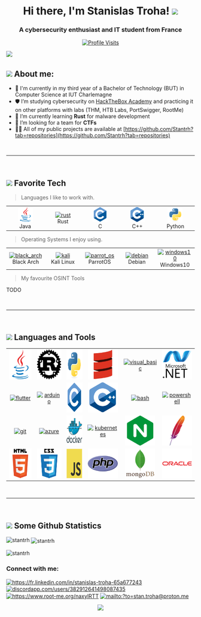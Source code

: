 <h1 align="center"> Hi there, I'm Stanislas Troha! <img height="30px" src="https://github.com/raghavk16/raghavk16/raw/master/octo.gif"></h1>
<h3 align="center">A cybersecurity enthusiast and IT student from France</h3>

<p align="center">
  <a href="https://media4.giphy.com/media/l0HlCtvUayCgoNGog/giphy.gif">
    <img src="https://media4.giphy.com/media/l0HlCtvUayCgoNGog/giphy.gif" alt="Profile Visits" />
  </a>
</p>



  ![](https://komarev.com/ghpvc/?username=stantrh&label=Profile%20Visits&color=blue&style=for-the-badge)
  
<h2 align="left"><img src="https://github.com/TheDudeThatCode/TheDudeThatCode/blob/master/Assets/Developer.gif" width="45" /> About me: </h2>

- 🏫 I'm currently in my third year of a Bachelor of Technology (BUT) in Computer Science at IUT Charlemagne
- 🛡 I’m studying cybersecurity on [HackTheBox Academy](https://academy.hackthebox.com/) and practicing it on other platforms with labs (THM, HTB Labs, PortSwigger, RootMe)
- 🔭 I’m currently learning **Rust** for malware development
- 🤝 I’m looking for a team for **CTFs**
- 👨‍💻 All of my public projects are available at [https://github.com/Stantrh?tab=repositories](https://github.com/Stantrh?tab=repositories)
<br>

***

<br>

<h2 align="left"><img src="https://github.com/TheDudeThatCode/TheDudeThatCode/blob/master/Assets/Rocket.gif" width="25" /> Favorite Tech</h2>

> Languages I like to work with.

<table>
  <tr>
    <td align="center" width="96">
       <a href="https://www.java.com" target="_blank" rel="noreferrer"> <img src="https://raw.githubusercontent.com/devicons/devicon/master/icons/java/java-original.svg" alt="java" width="40" height="40"/> </a>
      <br>Java
    </td>
    <td align="center" width="96">
      <a href="https://www.rust-lang.org" target="_blank" rel="noreferrer"> <img src="https://github.com/hussainweb/hussainweb/blob/main/icons/rust.png" alt="rust" width="40" height="40"/> </a>
      <br>Rust
    </td>
    <td align="center" width="96">
      <a href="https://www.cprogramming.com/" target="_blank" rel="noreferrer"> <img src="https://raw.githubusercontent.com/devicons/devicon/master/icons/c/c-original.svg" alt="c" width="40" height="40"/> </a>
      <br>C
    </td>
    <td align="center" width="96">
      <a href="https://www.w3schools.com/cpp/" target="_blank" rel="noreferrer"> <img src="https://raw.githubusercontent.com/devicons/devicon/master/icons/cplusplus/cplusplus-original.svg" alt="cplusplus" width="40" height="40"/> </a>
      <br>C++
    </td>
    <td align="center" width="96">
      <a href="https://www.python.org" target="_blank" rel="noreferrer"> <img src="https://raw.githubusercontent.com/devicons/devicon/master/icons/python/python-original.svg" alt="python" width="40" height="40"/> </a>
      <br>Python
    </td>
  </tr>
</table>



> Operating Systems I enjoy using.
> 
<table>
  <tr>
    <td align="center" width="96">
      <a href="https://blackarch.org/" target="_blank" rel="noreferrer"> <img src="https://logodix.com/logo/438787.png" alt="black_arch" width="40" height="40"/> </a>
      <br>Black Arch
    </td>
    <td align="center" width="96">
       <a href="https://www.kali.org/" target="_blank" rel="noreferrer"> <img src="https://icons.iconarchive.com/icons/simpleicons-team/simple/256/kali-linux-icon.png" alt="kali" width="40" height="40"/> </a>
      <br>Kali Linux
    </td>
    <td align="center" width="96">
      <a href="https://parrotsec.org/" target="_blank" rel="noreferrer"> <img src="https://encrypted-tbn0.gstatic.com/images?q=tbn:ANd9GcTb1zvAhC4IUBM9Kb_CHncxu9AeFFlMXRAnQQ&s" alt="parrot_os" width="40" height="40"/> </a>
      <br>ParrotOS
    </td>
    <td align="center" width="96">
      <a href="https://www.debian.org/" target="_blank" rel="noreferrer"> <img src="https://cdn.iconscout.com/icon/free/png-256/free-debian-2-202378.png?f=webp" alt="debian" width="40" height="40"/> </a>
      <br>Debian
    </td>
    <td align="center" width="96">
      <a href="https://www.microsoft.com/en-us/software-download/windows10" target="_blank" rel="noreferrer"> <img src="https://cdn.icon-icons.com/icons2/615/PNG/256/Windows_icon-icons.com_56585.png" alt="windows10" width="40" height="40"/> </a>
      <br>Windows10
    </td>
  </tr>
</table>

> My favourite OSINT Tools

TODO

<br>

***

<br>
<h2 align="left"><img src="https://media2.giphy.com/media/26n7b7PjSOZJwVCmY/giphy.gif?cid=6c09b952o9tsvge72yg3c8323wvnh04v80149zz2nzm4k5c3&ep=v1_gifs_search&rid=giphy.gif&ct=g" width="25" /> Languages and Tools</h2>
<table>
  <tr>
    <td align="center"><a href="https://www.java.com" target="_blank" rel="noreferrer"> <img src="https://raw.githubusercontent.com/devicons/devicon/master/icons/java/java-original.svg" alt="java" width="80" height="80"/> </a></td>
    <td align="center"><a href="https://www.rust-lang.org" target="_blank" rel="noreferrer"> <img src="https://raw.githubusercontent.com/devicons/devicon/master/icons/rust/rust-original.svg" alt="rust" width="80" height="80"/> </a></td>
    <td align="center"><a href="https://www.python.org" target="_blank" rel="noreferrer"> <img src="https://raw.githubusercontent.com/devicons/devicon/master/icons/python/python-original.svg" alt="python" width="80" height="80"/> </a></td>
    <td align="center"><a href="https://www.scala-lang.org" target="_blank" rel="noreferrer"> <img src="https://raw.githubusercontent.com/devicons/devicon/master/icons/scala/scala-original.svg" alt="scala" width="80" height="80"/> </a></td>
    <td align="center"><a href="https://learn.microsoft.com/en-us/dotnet/visual-basic/" target="_blank" rel="noreferrer"> <img src="https://cdn-icons-png.flaticon.com/256/5968/5968336.png" alt="visual_basic" width="80" height="80"/> </a></td>
    <td align="center"><a href="https://dotnet.microsoft.com/" target="_blank" rel="noreferrer"> <img src="https://raw.githubusercontent.com/devicons/devicon/master/icons/dot-net/dot-net-original-wordmark.svg" alt="dotnet" width="80" height="80"/> </a></td>
  </tr>
    <tr>
      <td align="center"><a href="https://flutter.dev" target="_blank" rel="noreferrer"> <img src="https://www.vectorlogo.zone/logos/flutterio/flutterio-icon.svg" alt="flutter" width="80" height="80"/> </a></td>
      <td align="center"><a href="https://www.arduino.cc/" target="_blank" rel="noreferrer"> <img src="https://cdn.worldvectorlogo.com/logos/arduino-1.svg" alt="arduino" width="80" height="80"/> </a></td>
      <td align="center"><a href="https://www.cprogramming.com/" target="_blank" rel="noreferrer"> <img src="https://raw.githubusercontent.com/devicons/devicon/master/icons/c/c-original.svg" alt="c" width="80" height="80"/> </a></td>
      <td align="center"><a href="https://www.w3schools.com/cpp/" target="_blank" rel="noreferrer"> <img src="https://raw.githubusercontent.com/devicons/devicon/master/icons/cplusplus/cplusplus-original.svg" alt="cplusplus" width="80" height="80"/> </a></td>
      <td align="center"><a href="https://www.gnu.org/software/bash/" target="_blank" rel="noreferrer"> <img src="https://www.vectorlogo.zone/logos/gnu_bash/gnu_bash-icon.svg" alt="bash" width="80" height="80"/> </a></td>
      <td align="center"><a href="https://learn.microsoft.com/en-us/powershell/scripting/overview?view=powershell" target="_blank" rel="noreferrer"> <img src="https://cdn.worldvectorlogo.com/logos/powershell.svg" alt="powershell" width="80" height="80"/> </a></td>
    </tr>
    <tr>
      <td align="center"><a href="https://git-scm.com/" target="_blank" rel="noreferrer"> <img src="https://www.vectorlogo.zone/logos/git-scm/git-scm-icon.svg" alt="git" width="80" height="80"/> </a></td>
      <td align="center"><a href="https://azure.microsoft.com/en-in/" target="_blank" rel="noreferrer"> <img src="https://www.vectorlogo.zone/logos/microsoft_azure/microsoft_azure-icon.svg" alt="azure" width="80" height="80"/> </a></td>
      <td align="center"><a href="https://www.docker.com/" target="_blank" rel="noreferrer"> <img src="https://raw.githubusercontent.com/devicons/devicon/master/icons/docker/docker-original-wordmark.svg" alt="docker" width="80" height="80"/> </a></td>
      <td align="center"><a href="https://kubernetes.io" target="_blank" rel="noreferrer"> <img src="https://www.vectorlogo.zone/logos/kubernetes/kubernetes-icon.svg" alt="kubernetes" width="80" height="80"/> </a></td>
      <td align="center"><a href="https://www.nginx.com" target="_blank" rel="noreferrer"> <img src="https://raw.githubusercontent.com/devicons/devicon/master/icons/nginx/nginx-original.svg" alt="nginx" width="80" height="80"/> </a></td>
      <td align="center"><a href="https://httpd.apache.org/" target="_blank" rel="noreferrer"> <img src="https://raw.githubusercontent.com/devicons/devicon/master/icons/apache/apache-original.svg" alt="apache" width="80" height="80"/> </a></td>
    </tr>
    <tr>
      <td align="center"><a href="https://www.w3.org/html/" target="_blank" rel="noreferrer"> <img src="https://raw.githubusercontent.com/devicons/devicon/master/icons/html5/html5-original-wordmark.svg" alt="html5" width="80" height="80"/> </a></td>
      <td align="center"><a href="https://www.w3schools.com/css/" target="_blank" rel="noreferrer"> <img src="https://raw.githubusercontent.com/devicons/devicon/master/icons/css3/css3-original-wordmark.svg" alt="css3" width="80" height="80"/> </a></td>
      <td align="center"><a href="https://developer.mozilla.org/en-US/docs/Web/JavaScript" target="_blank" rel="noreferrer"> <img src="https://raw.githubusercontent.com/devicons/devicon/master/icons/javascript/javascript-original.svg" alt="javascript" width="80" height="80"/> </a></td>
      <td align="center"><a href="https://www.php.net" target="_blank" rel="noreferrer"> <img src="https://raw.githubusercontent.com/devicons/devicon/master/icons/php/php-original.svg" alt="php" width="80" height="80"/> </a></td>
      <td align="center"><a href="https://www.mongodb.com/" target="_blank" rel="noreferrer"> <img src="https://raw.githubusercontent.com/devicons/devicon/master/icons/mongodb/mongodb-original-wordmark.svg" alt="mongodb" width="80" height="80"/> </a></td>
      <td align="center"><a href="https://www.oracle.com/" target="_blank" rel="noreferrer"> <img src="https://raw.githubusercontent.com/devicons/devicon/master/icons/oracle/oracle-original.svg" alt="oracle" width="80" height="80"/> </a></td>
    </tr>
</table>

<br>

***

<br>
<h2 align="left"><img src="https://github.com/TheDudeThatCode/TheDudeThatCode/blob/master/Assets/Rocket.gif" width="25" /> Some Github Statistics</h2>

<p><img align="left" src="https://github-readme-stats.vercel.app/api/top-langs?username=stantrh&show_icons=true&locale=en&layout=compact" alt="stantrh" /></p>

<p>&nbsp;<img align="center" src="https://github-readme-stats.vercel.app/api?username=stantrh&show_icons=true&locale=en" alt="stantrh" /></p>

<p><img align="center" src="https://github-readme-streak-stats.herokuapp.com/?user=stantrh&" alt="stantrh" /></p>

<h3 align="left">Connect with me:</h3>
<p align="left">
<a href="https://fr.linkedin.com/in/stanislas-troha-65a677243" target="blank"><img align="center" src="https://raw.githubusercontent.com/rahuldkjain/github-profile-readme-generator/master/src/images/icons/Social/linked-in-alt.svg" alt="https://fr.linkedin.com/in/stanislas-troha-65a677243" height="30" width="40" /></a>
<a href="https://discordapp.com/users/382912641498087435" target="blank"><img align="center" src="https://raw.githubusercontent.com/rahuldkjain/github-profile-readme-generator/master/src/images/icons/Social/discord.svg" alt="discordapp.com/users/382912641498087435" height="30" width="40" /></a>
<a href="https://www.root-me.org/naxylRTT" target="blank"><img align="center" src="https://seeklogo.com/images/R/root-me-logo-8604876B5B-seeklogo.com.png" alt="https://www.root-me.org/naxylRTT" height="30" width="40" /></a>
<a href="mailto:?to=stan.troha@proton.me" target="blank"><img align="center" src="https://c.clc2l.com/t/p/r/protonmail-OsbVvf.png" alt="mailto:?to=stan.troha@proton.me" height="30" width="40" /></a>
</p>

<p align="center">
  <img src="https://capsule-render.vercel.app/api?type=waving&color=gradient&height=50&section=footer&width=200"/>
</p>
